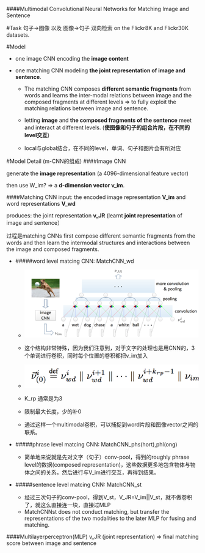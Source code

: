 ####Multimodal Convolutional Neural Networks for Matching Image and Sentence


[](ICCV2015.pdf)

#Task
句子->图像 以及 图像->句子 双向检索 on the Flickr8K and Flickr30K datasets.

#Model

* one image CNN encoding the **image content** 

* one matching CNN modeling **the joint representation of image and sentence**.

  * The matching CNN composes **different semantic fragments** from words and learns the inter-modal relations between image and the composed fragments at different levels => to fully exploit the matching relations between image and sentence. 
  
  * letting **image** and **the composed fragments of the sentence** meet and interact at different levels. (**使图像和句子的组合片段，在不同的level交互**)

  * local与global结合，在不同的level，单词、句子和图片会有所对应

#Model Detail (m-CNN的组成)
####Image CNN

generate the **image representation** (a 4096-dimensional feature vector)

then use W_im? => a **d-dimension vector ν_im**.

####Matching CNN
input: the encoded image representation **V_im** and word representations **V_wd**

produces: the joint representation **ν_JR** (learnt **joint representation** of image and sentence）

过程是matching CNNs first compose different semantic fragments from the words and then learn the intermodal structures and interactions between the image and composed fragments.

* #####word level matcing CNN: MatchCNN_wd
  *  ![](QQ20160308-0@2x.png)
  * 这个结构非常特殊，因为我们注意到，对于文字的处理也是用CNN的，3个单词进行卷积，同时每个位置的卷积都把v_im加入
  * ![](QQ20160308-2@2x.png)
  
  * K_rp 通常是为3
  
  * 限制最大长度，少的补0
  
  * 通过这样一个multimodal卷积，可以捕捉到word片段和图像vector之间的联系。

* #####phrase level matcing CNN: MatchCNN_phs(hort),phl(ong)
  * 简单地来说就是先对文字（句子）conv-pool，得到的roughly phrase level的数据(composed representation)，这些数据更多地包含物体与物体之间的关系，然后进行与V_im进行交互，再得到结果。
 
* #####sentence level matcing CNN: MatchCNN_st
  * 经过三次句子的conv-pool，得到V_st，V_JR=V_im||V_st，就不做卷积了，就这么直接连一块，直接过MLP
  * MatchCNNst does not conduct matching, but transfer the representations of the two modalities to the later MLP for fusing and matching.

####Multilayerperceptron(MLP) 
ν_JR (joint representation) => final matching score between image and sentence




